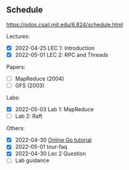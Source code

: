 ## Schedule
https://pdos.csail.mit.edu/6.824/schedule.html

Lectures:
- [x] 2022-04-25 LEC 1: Introduction
- [x] 2022-05-01 LEC 2: RPC and Threads

Papers:
- [ ] MapReduce (2004)
- [ ] GFS (2003)

Labs:
- [x] 2022-05-03 Lab 1: MapReduce
- [ ] Lab 2: Raft

Others:
- [x] 2022-04-30 [Online Go tutorial](http://tour.golang.org/)
- [x] 2022-05-01 tour-faq
- [x] 2022-04-30 Lec 2 Question
- [ ] Lab guidance
